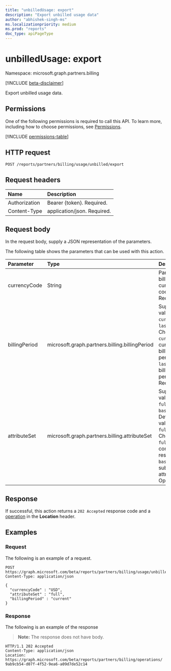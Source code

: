 ```yaml
---
title: "unbilledUsage: export"
description: "Export unbilled usage data"
author: "abhishek-singh-ms"
ms.localizationpriority: medium
ms.prod: "reports"
doc_type: apiPageType
---
```


# unbilledUsage: export
Namespace: microsoft.graph.partners.billing

[!INCLUDE [beta-disclaimer](../../includes/beta-disclaimer.md)]

Export unbilled usage data.

## Permissions
One of the following permissions is required to call this API. To learn more, including how to choose permissions, see [Permissions](/graph/permissions-reference).

<!-- {
  "blockType": "permissions",
  "name": "partners-permissions"
}
-->
[!INCLUDE [permissions-table](permissions/partners-permissions.md)]

## HTTP request

<!-- {
  "blockType": "ignored"
}
-->
``` http
POST /reports/partners/billing/usage/unbilled/export
```

## Request headers
|Name|Description|
|:---|:---|
|Authorization|Bearer {token}. Required.|
|Content-Type|application/json. Required.|

## Request body
In the request body, supply a JSON representation of the parameters.

The following table shows the parameters that can be used with this action.

|Parameter|Type|Description|
|:---|:---|:---|
|currencyCode|String|Partner billing currency code. Required.|
|billingPeriod|microsoft.graph.partners.billing.billingPeriod|Supported values are: `current`and `last`. Choose `current` for current billing period and `last` for last billing period. Required.|
|attributeSet|microsoft.graph.partners.billing.attributeSet|Supported values are: `full`and `basic`. Default value is `full`. Choose `full` for a complete response or `basic` for a subset of attributes. Optional.|



## Response

If successful, this action returns a `202 Accepted` response code and a [operation](../resources/partners.billing.operation.md) in the **Location** header.

## Examples

### Request
The following is an example of a request.
<!-- {
  "blockType": "request",
  "name": "unbilledusagethis.export"
}
-->
``` http
POST https://graph.microsoft.com/beta/reports/partners/billing/usage/unbilled/export
Content-Type: application/json

{
  "currencyCode" : "USD",
  "attributeSet" : "full",
  "billingPeriod" : "current"
}
```


### Response
The following is an example of the response
>**Note:** The response does not have body.
<!-- {
  "blockType": "response",
  "truncated": true,
  "@odata.type": "microsoft.graph.partners.billing.operation"
}
-->
``` http
HTTP/1.1 202 Accepted
Content-Type: application/json
Location: https://graph.microsoft.com/beta/reports/partners/billing/operations/
9ab9cb54-d07f-4f52-9ea6-a09d7de52c14


```


